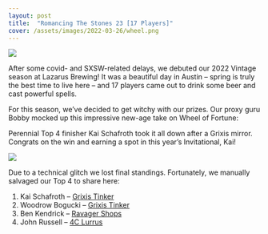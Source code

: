 ```yaml
---
layout: post
title:  "Romancing The Stones 23 [17 Players]"
cover: /assets/images/2022-03-26/wheel.png
---
```


![]({{site.cdn_url}}/assets/images/2022-03-26/wheel.png)

After some covid- and SXSW-related delays, we debuted our 2022 Vintage season at Lazarus
Brewing! It was a beautiful day in Austin – spring is truly the best time to live here –
and 17 players came out to drink some beer and cast powerful spells.

For this season, we’ve decided to get witchy with our prizes. Our proxy guru Bobby
mocked up this impressive new-age take on Wheel of Fortune:


Perennial Top 4 finisher Kai Schafroth took it all down after a Grixis mirror. Congrats
on the win and earning a spot in this year’s Invitational, Kai!

![]({{site.cdn_url}}/assets/images/2022-03-26/rts_23_kai.jpg)

Due to a technical glitch we lost final standings. Fortunately, we manually salvaged
our Top 4 to share here:

1.	Kai Schafroth – [Grixis Tinker]({{site.cdn_url}}/assets/images/2022-03-26/kai.txt)
2.	Woodrow Bogucki – [Grixis Tinker]({{site.cdn_url}}/assets/images/2022-03-26/woodrow.txt)
3.	Ben Kendrick – [Ravager Shops]({{site.cdn_url}}/assets/images/2022-03-26/ben.txt)
4.	John Russell – [4C Lurrus]({{site.cdn_url}}/assets/images/2022-03-26/john.txt)


